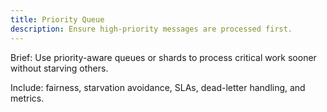 ```yaml
---
title: Priority Queue
description: Ensure high-priority messages are processed first.
---
```


Brief: Use priority-aware queues or shards to process critical work sooner without starving others.

Include: fairness, starvation avoidance, SLAs, dead-letter handling, and metrics.
